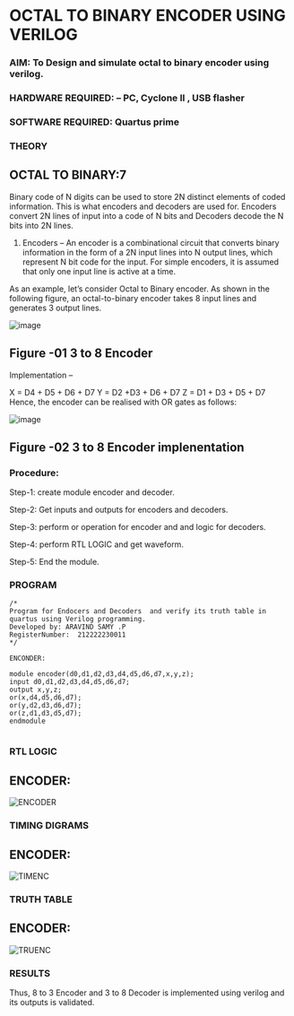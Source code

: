 #                  OCTAL TO BINARY ENCODER USING VERILOG
### AIM: To Design and simulate octal to binary encoder using verilog.
### HARDWARE REQUIRED:  – PC, Cyclone II , USB flasher
### SOFTWARE REQUIRED:   Quartus prime
### THEORY 

## OCTAL TO BINARY:7
Binary code of N digits can be used to store 2N distinct elements of coded information. This is what encoders and decoders are used for. Encoders convert 2N lines of input into a code of N bits and Decoders decode the N bits into 2N lines.

1. Encoders –
An encoder is a combinational circuit that converts binary information in the form of a 2N input lines into N output lines, which represent N bit code for the input. For simple encoders, it is assumed that only one input line is active at a time.

As an example, let’s consider Octal to Binary encoder. As shown in the following figure, an octal-to-binary encoder takes 8 input lines and generates 3 output lines.

![image](https://user-images.githubusercontent.com/36288975/171543588-bc0746df-a173-4b35-989e-5fb7d385fe8a.png)
## Figure -01 3 to 8 Encoder 


Implementation –

X = D4 + D5 + D6 + D7
Y = D2 +D3 + D6 + D7
Z = D1 + D3 + D5 + D7 
Hence, the encoder can be realised with OR gates as follows:


![image](https://user-images.githubusercontent.com/36288975/171543740-68403b82-aa93-4c98-9343-f32b14885a2e.png)
## Figure -02 3 to 8 Encoder implenentation 


### Procedure:

Step-1: create module encoder and decoder.

Step-2: Get inputs and outputs for encoders and decoders.

Step-3: perform or operation for encoder and and logic for decoders.

Step-4: perform RTL LOGIC and get waveform.

Step-5: End the module.

### PROGRAM 
```
/*
Program for Endocers and Decoders  and verify its truth table in quartus using Verilog programming.
Developed by: ARAVIND SAMY .P
RegisterNumber:  212222230011
*/

ENCONDER:

module encoder(d0,d1,d2,d3,d4,d5,d6,d7,x,y,z);
input d0,d1,d2,d3,d4,d5,d6,d7;
output x,y,z;
or(x,d4,d5,d6,d7);
or(y,d2,d3,d6,d7);
or(z,d1,d3,d5,d7);
endmodule


```

### RTL LOGIC  

## ENCODER:

![ENCODER](https://github.com/Aravindsamy04/Experiment-08-Encoders-and-decoders-/assets/113497037/3cf57309-be55-4000-a449-4bafc50c0867)


### TIMING DIGRAMS  

## ENCODER:

![TIMENC](https://github.com/Aravindsamy04/Experiment-08-Encoders-and-decoders-/assets/113497037/bcd68201-3930-497a-acf4-3582f27fb67a)

### TRUTH TABLE 

## ENCODER:

![TRUENC](https://github.com/Aravindsamy04/Experiment-08-Encoders-and-decoders-/assets/113497037/ad0b882b-c67a-4123-9a99-05a046620748)


### RESULTS 
Thus, 8 to 3 Encoder and 3 to 8 Decoder is implemented using verilog and its outputs is validated.
